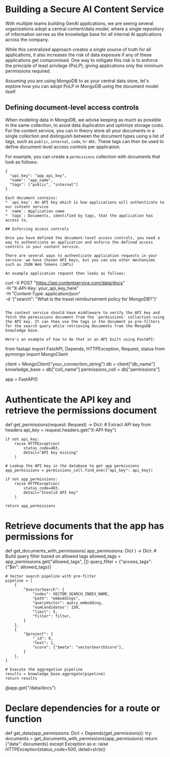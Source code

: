 # Building a Secure AI Content Service

With multiple teams building GenAI applications, we are seeing several organizations adopt a central content/data model, where a single repository of information serves as the knowledge base for all internal AI applications across the company.

While this centralized approach creates a single source of truth for all applications, it also increases the risk of data exposure if any of these applications get compromised. One way to mitigate this risk is to enforce the principle of least privilege (PoLP), giving applications only the minimum permissions required.

Assuming you are using MongoDB to as your central data store, let's explore how you can adopt PoLP in MongoDB using the document model itself.

## Defining document-level access controls

When modeling data in MongoDB, we advise keeping as much as possible in the same collection, to avoid data duplication and optimize storage costs. For the content service, you can in theory store all your documents in a single collection and distinguish between the document types using a list of tags, such as `public`, `internal`, `code`, `hr` etc. These tags can then be used to define document-level access controls per application.

For example, you can create a `permissions` collection with documents that look as follows:

```
{
  "api_key": "app_api_key",
  "name": "app_name",
  "tags": ["public", "internal"]
}

Each document contains:
* `api_key`: An API key which is how applications will authenticate to our content service
* `name`: Application name
* `tags`: Documents, identified by tags, that the application has access to.

## Enforcing access controls

Once you have defined the document-level access controls, you need a way to authenticate an application and enforce the defined access controls in your content service.

There are several ways to authenticate application requests in your service- we have chosen API keys, but you can use other mechanisms such as JSON Web Tokens (JWTs)

An example application request then looks as follows:

```
curl -X POST "https://api.contentservice.com/data/docs" \
     -H "X-API-Key: your_api_key_here" \
     -H "Content-Type: application/json" \
     -d '{"search": "What is the travel reimbursement policy for MongoDB?"}'
```

The context service should have middleware to verify the API key and fetch the permissions document from the `permissions` collection using the API key. It can then use the tags in the document as pre-filters for the search query while retrieving documents from the MongoDB knowledge base.

Here's an example of how to do that in an API built using FastAPI:

```
from fastapi import FastAPI, Depends, HTTPException, Request, status
from pymongo import MongoClient

client = MongoClient("your_connection_string")
db = client["db_name"]
knowledge_base = db["coll_name"]
permissions_coll = db["permissions"]

app = FastAPI()

# Authenticate the API key and retrieve the permissions document
def get_permissions(request: Request) -> Dict:
    # Extract API key from headers
    api_key = request.headers.get("X-API-Key")

    if not api_key:
        raise HTTPException(
            status_code=403, 
            detail="API key missing"
        )

    # Lookup the API key in the database to get app permissions
    app_permissions = permissions_coll.find_one({"api_key": api_key})

    if not app_permissions:
        raise HTTPException(
            status_code=403,
            detail="Invalid API key"
        )

    return app_permissions

# Retrieve documents that the app has permissions for
def get_documents_with_permissions( 
    app_permissions: Dict
) -> Dict:
    # Build query filter based on allowed tags
    allowed_tags = app_permissions.get("allowed_tags", [])
    query_filter = {"access_tags": {"$in": allowed_tags}}

    # Vector search pipeline with pre-filter
    pipeline = [
        {
            "$vectorSearch": {
                "index": VECTOR_SEARCH_INDEX_NAME,
                "path": "embeddings",
                "queryVector": query_embedding,
                "numCandidates": 150,
                "limit": 5,
                "filter": filter,
            }
        },
        {
            "$project": {
                "_id": 0,
                "text": 1,
                "score": {"$meta": "vectorSearchScore"},
            }
        },
    ]

    # Execute the aggregation pipeline
    results = knowledge_base.aggregate(pipeline)
    return results

@app.get("/data/docs")
# Declare dependencies for a route or function
def get_data(app_permissions: Dict = Depends(get_permissions)):
    try:
        documents = get_documents_with_permissions(app_permissions)
        return {"data": documents}
    except Exception as e:
        raise HTTPException(status_code=500, detail=str(e))
```